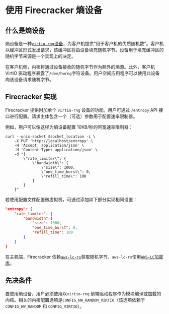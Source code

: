 # 使用 Firecracker 熵设备

## 什么是熵设备

熵设备是一种[`virtio-rng`设备][1]，为客户机提供“用于客户机的优质随机数”。客户机以缓冲区形式发出请求，该缓冲区将由设备填充随机字节。设备用于填充缓冲区的随机字节来源是一个实现上的决定。

在客户机侧，内核将通过设备接收的随机字节作为额外的熵源。此外，客户机 VirtIO 驱动程序暴露了`/dev/hwrng`字符设备。用户空间应用程序可以使用此设备向该设备请求随机字节。

## Firecracker 实现

Firecracker 提供附加单个 `virtio-rng` 设备的功能。用户可通过 `/entropy` API 接口进行配置。请求主体包含一个（可选）参数用于配置速率限制器。

例如，用户可以像这样为熵设备配置 10KB/秒的带宽速率限制器：

```console
curl --unix-socket $socket_location -i \
    -X PUT 'http://localhost/entropy' \
    -H 'Accept: application/json' \
    -H 'Content-Type: application/json' \
    -d "{
        \"rate_limiter\": {
            \"bandwidth\": {
                \"size\": 1000,
                \"one_time_burst\": 0,
                \"refill_time\": 100
            }
        }
    }"
```

若使用配置文件配置微虚拟机，可通过添加如下部分实现相同设置：

```json
"entropy": {
    "rate_limiter": {
        "bandwidth" {
            "size": 1000,
            "one_time_burst": 0,
            "refill_time": 100
        }
    }
}
```

在主机端，Firecracker 依赖[`aws-lc-rs`][2]获取随机字节。`aws-lc-rs`使用[`AWS-LC`加密库][3]。

## 先决条件

要使用熵设备，用户必须使用以`virtio-rng` 前端驱动程序作为模块编译或加载的内核。相关的内核配置选项是`CONFIG_HW_RANDOM_VIRTIO`（该选项依赖于
`CONFIG_HW_RANDOM` 和 `CONFIG_VIRTIO`）。

[1]: https://docs.oasis-open.org/virtio/virtio/v1.2/cs01/virtio-v1.2-cs01.html#x1-3050004
[2]: https://docs.rs/aws-lc-rs/latest/aws_lc_rs/index.html
[3]: https://github.com/aws/aws-lc
